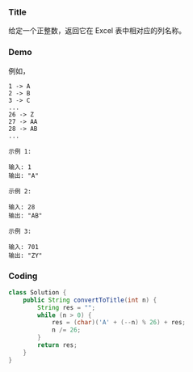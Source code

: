 ###   Title
给定一个正整数，返回它在 Excel 表中相对应的列名称。

###   Demo
例如，

    1 -> A
    2 -> B
    3 -> C
    ...
    26 -> Z
    27 -> AA
    28 -> AB 
    ...
```    
示例 1:

输入: 1
输出: "A"
```
```
示例 2:

输入: 28
输出: "AB"
```
```
示例 3:

输入: 701
输出: "ZY"
```

###   Coding

```java
class Solution {
    public String convertToTitle(int n) {
        String res = "";
        while (n > 0) {
            res = (char)('A' + (--n) % 26) + res;
            n /= 26;
        }
        return res;
    }
}
```